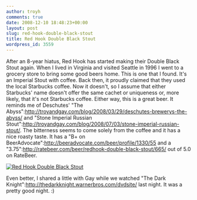```yaml
---
author: troyh
comments: true
date: 2008-12-10 18:48:23+00:00
layout: post
slug: red-hook-double-black-stout
title: Red Hook Double Black Stout
wordpress_id: 3559
---
```


After an 8-year hiatus, Red Hook has started making their Double Black Stout again. When I lived in Virginia and visited Seattle in 1996 I went to a grocery store to bring some good beers home. This is one that I found. It's an Imperial Stout with coffee. Back then, it proudly claimed that they used the local Starbucks coffee. Now it doesn't, so I assume that either Starbucks' name doesn't offer the same cachet or uniqueness or, more likely, that it's not Starbucks coffee. Either way, this is a great beer. It reminds me of Deschutes' "The Abyss":http://troyandgay.com/blog/2008/03/29/deschutes-brewerys-the-abyss/ and "Stone Imperial Russian Stout":http://troyandgay.com/blog/2008/07/03/stone-imperial-russian-stout/. The bitterness seems to come solely from the coffee and it has a nice roasty taste. It has a "B+ on BeerAdvocate":http://beeradvocate.com/beer/profile/1330/55 and a "3.75":http://ratebeer.com/beer/redhook-double-black-stout/665/ out of 5.0 on RateBeer.

[![Red Hook Double Black Stout](http://farm4.static.flickr.com/3263/3097780845_9b48d35430.jpg)](http://www.flickr.com/photos/troyh/3097780845/)

Even better, I shared a little with Gay while we watched "The Dark Knight":http://thedarkknight.warnerbros.com/dvdsite/ last night. It was a pretty good night. :)

